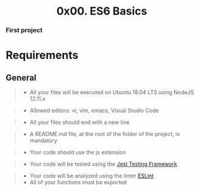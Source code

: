 <center><h1>0x00. ES6 Basics</h1></center>

### First project

# Requirements

## General

> - All your files will be executed on Ubuntu 18.04 LTS using NodeJS 12.11.x

> - Allowed editors: vi, vim, emacs, Visual Studio Code

> - All your files should end with a new line

> - A README.md file, at the root of the folder of the project, is mandatory

> - Your code should use the js extension

> - Your code will be tested using the <a href = "https://jestjs.io/"> Jest Testing Framework </a>

> - Your code will be analyzed using the linter <a href = "https://eslint.org/"> ESLint </a>
> - All of your functions must be exported

